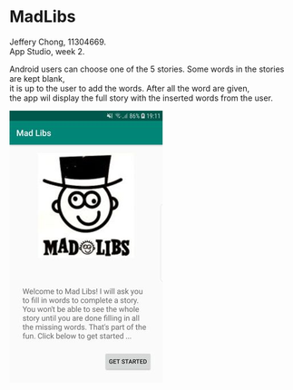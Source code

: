 # MadLibs

Jeffery Chong, 11304669.</br>
App Studio, week 2.</br>

Android users can choose one of the 5 stories. Some words in the stories are kept blank,</br>
it is up to the user to add the words. After all the word are given,</br>
the app wil display the full story with the inserted words from the user.</br>

![Screenshot](Screenshot_MadLibs.jpeg)
